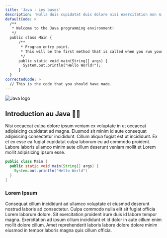 ```yaml
---
title: 'Java : Les bases'
description: 'Nulla duis cupidatat duis dolore nisi exercitation non nisi est enim aute.'
defaultCode: >
  /**
   * Welcome to the Java programming environment!
   */
  public class Main {
      /**
       * Program entry point.
       * This will be the first method that is called when you run your program.
       */
      public static void main(String[] args) {
        System.out.println("Hello World!");
      }
  }
correctedCode: >
  // This is the code that you should have made.
---
```


![Java logo](https://kinsta.com/wp-content/uploads/2023/01/Java-logo.png)

## Introduction au Java 👨‍💻

Nisi occaecat culpa dolore ipsum veniam ex voluptate in ut occaecat adipisicing cupidatat ad magna. Eiusmod sit minim id aute consequat adipisicing consectetur incididunt. Cillum aliqua fugiat est ut incididunt. Ex et ex esse ea fugiat cupidatat culpa laborum eu ad commodo proident. Labore laboris ullamco minim aute cillum deserunt veniam mollit et Lorem mollit adipisicing ipsum esse.

```java
public class Main {
  public static void main(String[] args) {
    System.out.println("Hello World")
  }
}
```

### Lorem Ipsum

Consequat cillum incididunt ad ullamco voluptate et eiusmod deserunt nostrud laboris ad consectetur. Culpa commodo nulla elit sit fugiat officia Lorem laborum dolore. Sit exercitation proident irure duis id labore tempor magna. Exercitation ad ipsum cillum incididunt et id dolor in aute cillum enim mollit dolore cillum. Amet reprehenderit laboris labore dolore dolore minim eiusmod in tempor laboris magna quis cillum officia.
